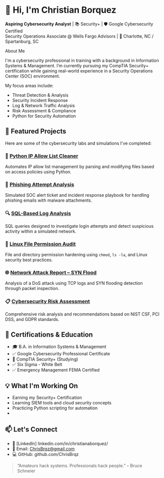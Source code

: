# 👋 Hi, I'm Christian Borquez

**Aspiring Cybersecurity Analyst** | 📚 Security+ | 🛡️ Google Cybersecurity Certified  
Security Operations Associate @ Wells Fargo Advisors | 📍 Charlotte, NC / Spartanburg, SC  

About Me

I'm a cybersecurity professional in training with a background in Information Systems & Management. I’m currently pursuing my CompTIA Security+ certification while gaining real-world experience in a Security Operations Center (SOC) environment.

My focus areas include:

- Threat Detection & Analysis  
- Security Incident Response  
- Log & Network Traffic Analysis  
- Risk Assessment & Compliance  
- Python for Security Automation  


## 🚀 Featured Projects

Here are some of the cybersecurity labs and simulations I've completed:

### 🧾 [Python IP Allow List Cleaner](https://github.com/ChrisBrqz/Python-Security)  
Automates IP allow list management by parsing and modifying files based on access policies using Python.

### 📧 [Phishing Attempt Analysis](https://github.com/ChrisBrqz/Phishing-Attempt-Analysis)  
Simulated SOC alert ticket and incident response playbook for handling phishing emails with malware attachments.

### 🔍 [SQL-Based Log Analysis](https://github.com/ChrisBrqz/SQL-Security-Log-Analysis)  
SQL queries designed to investigate login attempts and detect suspicious activity within a simulated network.

### 🔐 [Linux File Permission Audit](https://github.com/ChrisBrqz/Linux-File-Permissions-Project)  
File and directory permission hardening using `chmod`, `ls -la`, and Linux security best practices.

### 🌐 [Network Attack Report – SYN Flood](https://github.com/ChrisBrqz/Network-Attack-Report)  
Analysis of a DoS attack using TCP logs and SYN flooding detection through packet inspection.

### 📋 [Cybersecurity Risk Assessment](https://github.com/ChrisBrqz/Cybersecurity-Risk-Assessment)  
Comprehensive risk analysis and recommendations based on NIST CSF, PCI DSS, and GDPR standards.



## 📜 Certifications & Education

- 🎓 B.A. in Information Systems & Management  
- ✅ Google Cybersecurity Professional Certificate  
- 🧠 CompTIA Security+ (Studying)
- ✅ Six Sigma - White Belt
- ✅ Emergency Management FEMA Certified


## 💡 What I'm Working On

- Earning my Security+ Certification  
- Learning SIEM tools and cloud security concepts  
- Practicing Python scripting for automation
- 
## 📫 Let's Connect

- 🔗 [LinkedIn] linkedin.com/in/christianaborquez/
- 📧 Email: ChrisBrqz@gmail.com
- 💻 GitHub: github.com/ChrisBrqz


> “Amateurs hack systems. Professionals hack people.” – Bruce Schneier
